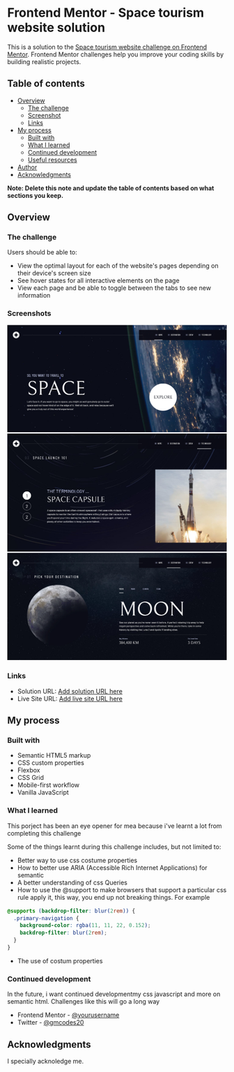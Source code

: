# Frontend Mentor - Space tourism website solution

This is a solution to the [Space tourism website challenge on Frontend Mentor](https://www.frontendmentor.io/challenges/space-tourism-multipage-website-gRWj1URZ3). Frontend Mentor challenges help you improve your coding skills by building realistic projects.

## Table of contents

- [Overview](#overview)
  - [The challenge](#the-challenge)
  - [Screenshot](#screenshot)
  - [Links](#links)
- [My process](#my-process)
  - [Built with](#built-with)
  - [What I learned](#what-i-learned)
  - [Continued development](#continued-development)
  - [Useful resources](#useful-resources)
- [Author](#author)
- [Acknowledgments](#acknowledgments)

**Note: Delete this note and update the table of contents based on what sections you keep.**

## Overview

### The challenge

Users should be able to:

- View the optimal layout for each of the website's pages depending on their device's screen size
- See hover states for all interactive elements on the page
- View each page and be able to toggle between the tabs to see new information

### Screenshots

![](./screenshot.png)
![](./screenshot1.png)
![](./screenshot2.png)

### Links

- Solution URL: [Add solution URL here](https://your-solution-url.com)
- Live Site URL: [Add live site URL here](https://your-live-site-url.com)

## My process

### Built with

- Semantic HTML5 markup
- CSS custom properties
- Flexbox
- CSS Grid
- Mobile-first workflow
- Vanilla JavaScript

### What I learned

This porject has been an eye opener for mea because i've learnt a lot from completing this challenge

Some of the things learnt during this challenge includes, but not limited to:

- Better way to use css costume properties
- How to better use ARIA (Accessible Rich Internet Applications) for semantic
- A better understanding of css Queries
- How to use the @support to make browsers that support a particular css rule apply it, this way, you end up not breaking things. For example

```css
@supports (backdrop-filter: blur(2rem)) {
  .primary-navigation {
    background-color: rgba(11, 11, 22, 0.152);
    backdrop-filter: blur(2rem);
  }
}
```

- The use of costum properties

### Continued development

In the future, i want continued developmentmy css javascript and more on semantic html. Challenges like this will go a long way

- Frontend Mentor - [@yourusername](https://www.frontendmentor.io/profile/gmcodes20)
- Twitter - [@gmcodes20](https://twitter.com/gmcodes20?s=20)

## Acknowledgments

I specially acknoledge me.
